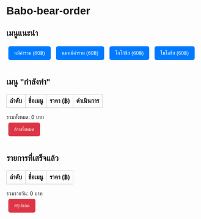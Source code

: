 # Babo-bear-order
<!DOCTYPE html>
<html lang="th">
<head>
  <meta charset="UTF-8" />
  <title>เลือกเมนูอาหาร</title>
  <style>
    body { font-family: sans-serif; padding: 20px; }
    .menu-button, .topping-button {
      margin: 5px; padding: 10px 15px;
      background-color: #007bff; color: white;
      border: none; border-radius: 5px; cursor: pointer;
    }
    .menu-button:hover, .topping-button:hover {
      background-color: #0056b3;
    }
    .clear-button { background-color: #dc3545; }
    .done-button { background-color: #28a745; }
    table { margin-top: 20px; border-collapse: collapse; width: 100%; }
    td, th { border: 1px solid #ccc; padding: 8px; text-align: center; }
    .section-title { margin-top: 40px; }
    #toppingSection { margin-top: 20px; }
  </style>
</head>
<body>

  <h2>เมนูแนะนำ</h2>
  <div id="menuList">
    <button class="menu-button" onclick="selectBaseMenu('หมีคำราม', 60)">หมีคำราม (60฿)</button>
    <button class="menu-button" onclick="selectBaseMenu('นมหมีคำราม', 60)">นมหมีคำราม (60฿)</button>
    <button class="menu-button" onclick="selectBaseMenu('โกโก้ชีส', 60)">โกโก้ชีส (60฿)</button>
    <button class="menu-button" onclick="selectBaseMenu('ไมโลชีส', 60)">ไมโลชีส (60฿)</button>
  </div>

  <div id="toppingSection" style="display:none;">
    <h3>เลือก Topping สำหรับ <span id="selectedBaseName"></span></h3>
    <button class="topping-button" onclick="confirmMenu('+ ไข่มุก', 10)">ไข่มุก (+10฿)</button>
    <button class="topping-button" onclick="confirmMenu('+ ชีส', 15)">ชีส (+15฿)</button>
    <button class="topping-button" onclick="confirmMenu('', 0)">ไม่ใส่ Topping</button>
  </div>

  <h2 class="section-title">เมนู "กำลังทำ"</h2>
  <table id="selectedTable">
    <thead>
      <tr>
        <th>ลำดับ</th>
        <th>ชื่อเมนู</th>
        <th>ราคา (฿)</th>
        <th>ดำเนินการ</th>
      </tr>
    </thead>
    <tbody></tbody>
  </table>
  <div id="totalPrice">รวมทั้งหมด: 0 บาท</div>
  <button class="menu-button clear-button" onclick="clearAll()">ล้างทั้งหมด</button>

  <h2 class="section-title">รายการที่เสร็จแล้ว</h2>
  <table id="doneTable">
    <thead>
      <tr>
        <th>ลำดับ</th>
        <th>ชื่อเมนู</th>
        <th>ราคา (฿)</th>
      </tr>
    </thead>
    <tbody></tbody>
  </table>
  <div id="doneTotal">รวมรายวัน: 0 บาท</div>
  <button class="menu-button clear-button" onclick="clearDoneAndSummarize()">สรุปยอด</button>

  <script>
    let selectedMenus = [];
    let doneMenus = [];
    let currentBaseMenu = null;

    const todayKey = 'menus_' + new Date().toISOString().split('T')[0];
    const doneKey = todayKey + '_done';

    window.onload = () => {
      const saved = localStorage.getItem(todayKey);
      if (saved) selectedMenus = JSON.parse(saved);

      const done = localStorage.getItem(doneKey);
      if (done) doneMenus = JSON.parse(done);

      renderTables();
    };

    function selectBaseMenu(name, price) {
      currentBaseMenu = { name, price };
      document.getElementById("selectedBaseName").textContent = name;
      document.getElementById("toppingSection").style.display = "block";
    }

    function confirmMenu(toppingText, toppingPrice) {
      if (!currentBaseMenu) return;

      const fullName = currentBaseMenu.name + (toppingText ? ' ' + toppingText : '');
      const fullPrice = currentBaseMenu.price + toppingPrice;

      selectedMenus.push({ name: fullName, price: fullPrice });
      currentBaseMenu = null;

      document.getElementById("toppingSection").style.display = "none";
      saveToStorage();
      renderTables();
    }

    function markAsDone(index) {
      const item = selectedMenus.splice(index, 1)[0];
      doneMenus.push(item);
      saveToStorage();
      renderTables();
    }

    function clearAll() {
      if (confirm("ล้างรายการ 'กำลังทำ' ทั้งหมด?")) {
        selectedMenus = [];
        saveToStorage();
        renderTables();
      }
    }

    function clearDoneAndSummarize() {
      const total = doneMenus.reduce((sum, item) => sum + item.price, 0);
      alert("สรุปยอดรายวัน: " + total + " บาท");
      doneMenus = [];
      saveToStorage();
      renderTables();
    }

    function saveToStorage() {
      localStorage.setItem(todayKey, JSON.stringify(selectedMenus));
      localStorage.setItem(doneKey, JSON.stringify(doneMenus));
    }

    function renderTables() {
      const tbody = document.querySelector("#selectedTable tbody");
      const tbodyDone = document.querySelector("#doneTable tbody");
      tbody.innerHTML = "";
      tbodyDone.innerHTML = "";

      let total = 0;
      selectedMenus.forEach((item, index) => {
        const row = document.createElement("tr");
        row.innerHTML = `
          <td>${index + 1}</td>
          <td>${item.name}</td>
          <td>${item.price}</td>
          <td><button class="done-button" onclick="markAsDone(${index})">เสร็จ</button></td>`;
        tbody.appendChild(row);
        total += item.price;
      });
      document.getElementById("totalPrice").textContent = `รวมทั้งหมด: ${total} บาท`;

      let doneTotal = 0;
      doneMenus.forEach((item, index) => {
        const row = document.createElement("tr");
        row.innerHTML = `<td>${index + 1}</td><td>${item.name}</td><td>${item.price}</td>`;
        tbodyDone.appendChild(row);
        doneTotal += item.price;
      });
      document.getElementById("doneTotal").textContent = `รวมรายวัน: ${doneTotal} บาท`;
    }
  </script>

</body>
</html>

